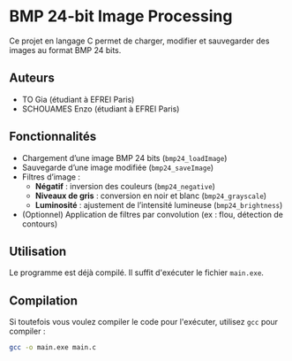 # BMP 24-bit Image Processing

Ce projet en langage C permet de charger, modifier et sauvegarder des images au format BMP 24 bits.

## Auteurs
- TO Gia (étudiant à EFREI Paris)
- SCHOUAMES Enzo (étudiant à EFREI Paris)


## Fonctionnalités

- Chargement d’une image BMP 24 bits (`bmp24_loadImage`)
- Sauvegarde d’une image modifiée (`bmp24_saveImage`)
- Filtres d’image :
  - **Négatif** : inversion des couleurs (`bmp24_negative`)
  - **Niveaux de gris** : conversion en noir et blanc (`bmp24_grayscale`)
  - **Luminosité** : ajustement de l’intensité lumineuse (`bmp24_brightness`)
- (Optionnel) Application de filtres par convolution (ex : flou, détection de contours)


## Utilisation

Le programme est déjà compilé. Il suffit d'exécuter le fichier `main.exe`. 



## Compilation

Si toutefois vous voulez compiler le code pour l'exécuter, utilisez `gcc` pour compiler :

```bash
gcc -o main.exe main.c
